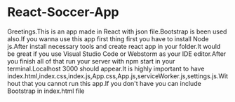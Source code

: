 # React-Soccer-App
Greetings.This is an app made in React with json file.Bootstrap is been used also.If you wanna use this app first thing first you have to install Node js.After install necessary tools and create react app in your folder.It would be great if you use Visual Studio Code or Webstorm as your IDE editor.After you finish all of that run your server with npm start in your terminal.Localhost 3000 should appear.It is highly important to have index.html,index.css,index.js,App.css,App.js,serviceWorker.js,settings.js.Without that you cannot run this app.If you don't have you can include Bootstrap in index.html file

